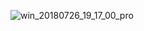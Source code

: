 ![win_20180726_19_17_00_pro](https://user-images.githubusercontent.com/11213043/43266899-1c3fde90-910a-11e8-8974-3e7a93a82dc8.jpg)
